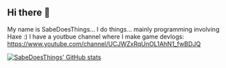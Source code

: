 ## Hi there 👋

My name is SabeDoesThings... I do things... mainly programming involving Haxe :)
I have a youtbue channel where I make game devlogs: https://www.youtube.com/channel/UCJWZxRqUnOL1AhN1_fwBDJQ

[![SabeDoesThings' GitHub stats](https://github-readme-stats.vercel.app/api?username=sabedoesthings)](https://github.com/anuraghazra/github-readme-stats)
